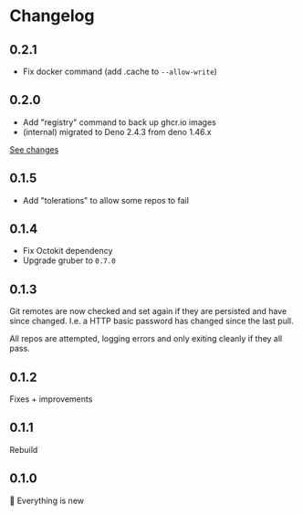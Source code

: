 # Changelog

## 0.2.1

- Fix docker command (add .cache to `--allow-write`)

## 0.2.0

- Add "registry" command to back up ghcr.io images
- (internal) migrated to Deno 2.4.3 from deno 1.46.x

[See changes](https://github.com/robb-j/github-org-backup/compare/v0.1.5...v0.2.0)

## 0.1.5

- Add "tolerations" to allow some repos to fail

## 0.1.4

- Fix Octokit dependency
- Upgrade gruber to `0.7.0`

## 0.1.3

Git remotes are now checked and set again if they are persisted and have since
changed. I.e. a HTTP basic password has changed since the last pull.

All repos are attempted, logging errors and only exiting cleanly if they all
pass.

## 0.1.2

Fixes + improvements

## 0.1.1

Rebuild

## 0.1.0

🎉 Everything is new
